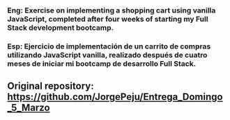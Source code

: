 ### Eng: Exercise on implementing a shopping cart using vanilla JavaScript, completed after four weeks of starting my Full Stack development bootcamp.

### Esp: Ejercicio de implementación de un carrito de compras utilizando JavaScript vanilla, realizado después de cuatro meses de iniciar mi bootcamp de desarrollo Full Stack.

## Original repository: https://github.com/JorgePeju/Entrega_Domingo_5_Marzo



